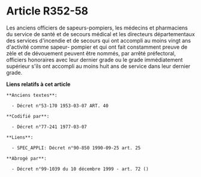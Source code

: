 # Article R352-58

Les anciens officiers de sapeurs-pompiers, les médecins et pharmaciens du service de santé et de secours médical et les
directeurs départementaux des services d'incendie et de secours qui ont accompli au moins vingt ans d'activité comme sapeur-
pompier et qui ont fait constamment preuve de zèle et de dévouement peuvent être nommés, par arrêté préfectoral, officiers
honoraires avec leur dernier grade ou le grade immédiatement supérieur s'ils ont accompli au moins huit ans de service dans
leur dernier grade.

**Liens relatifs à cet article**

	**Anciens textes**:

	  - Décret n°53-170 1953-03-07 ART. 40

	**Codifié par**:

	  - Décret n°77-241 1977-03-07

	**Liens**:

	  - SPEC_APPLI: Décret n°90-850 1990-09-25 art. 25

	**Abrogé par**:

	  - Décret n°99-1039 du 10 décembre 1999 - art. 72 ()
